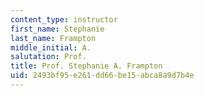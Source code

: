 ```yaml
---
content_type: instructor
first_name: Stephanie
last_name: Frampton
middle_initial: A.
salutation: Prof.
title: Prof. Stephanie A. Frampton
uid: 2493bf95-e261-dd66-be15-abca8a9d7b4e
---
```

